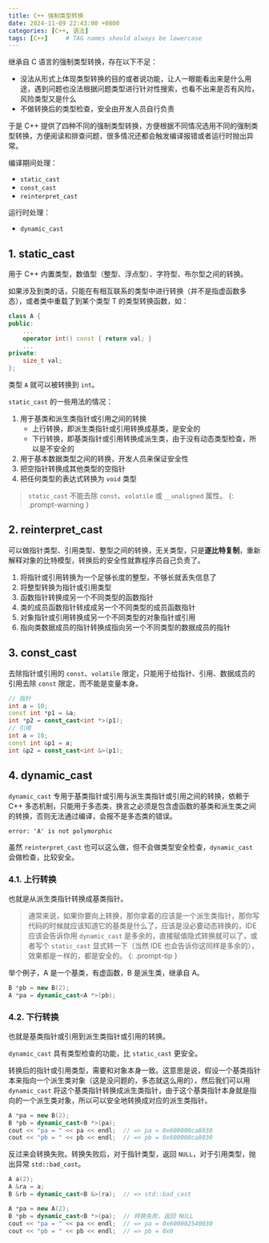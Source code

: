 ```yaml
---
title: C++ 强制类型转换
date: 2024-11-09 22:43:00 +0800
categories: [C++, 语法]
tags: [C++]     # TAG names should always be lowercase
---
```


继承自 C 语言的强制类型转换，存在以下不足：

- 没法从形式上体现类型转换的目的或者说功能，让人一眼能看出来是什么用途，遇到问题也没法根据问题类型进行针对性搜索，也看不出来是否有风险，风险类型又是什么
- 不做转换后的类型检查，安全由开发人员自行负责

于是 C++ 提供了四种不同的强制类型转换，方便根据不同情况选用不同的强制类型转换，方便阅读和排查问题，很多情况还都会触发编译报错或者运行时抛出异常。

编译期间处理：

- `static_cast`
- `const_cast`
- `reinterpret_cast`

运行时处理：

- `dynamic_cast`

## 1. static_cast

用于 C++ 内置类型，数值型（整型、浮点型）、字符型、布尔型之间的转换。

如果涉及到类的话，只能在有相互联系的类型中进行转换（并不是指虚函数多态），或者类中重载了到某个类型 T 的类型转换函数，如：

```c++
class A {
public:
    ...
    operator int() const { return val; }
    ...
private:
    size_t val;
};
```

类型 `A` 就可以被转换到 `int`。

`static_cast` 的一些用法的情况：

1. 用于基类和派生类指针或引用之间的转换
   - 上行转换，即派生类指针或引用转换成基类，是安全的
   - 下行转换，即基类指针或引用转换成派生类，由于没有动态类型检查，所以是不安全的
2. 用于基本数据类型之间的转换，开发人员来保证安全性
3. 把空指针转换成其他类型的空指针
4. 把任何类型的表达式转换为 `void` 类型

> `static_cast` 不能去除 `const`、`volatile` 或 `__unaligned` 属性。
{: .prompt-warning }


## 2. reinterpret_cast

可以做指针类型、引用类型、整型之间的转换，无关类型，只是**逐比特复制**，重新解释对象的比特模型，转换后的安全性就靠程序员自己负责了。

1. 将指针或引用转换为一个足够长度的整型，不够长就丢失信息了
2. 将整型转换为指针或引用类型
3. 函数指针转换成另一个不同类型的函数指针
4. 类的成员函数指针转成成另一个不同类型的成员函数指针
5. 对象指针或引用转换成另一个不同类型的对象指针或引用
6. 指向类数据成员的指针转换成指向另一个不同类型的数据成员的指针

## 3. const_cast

去除指针或引用的 `const`、`volatile` 限定，只能用于给指针、引用、数据成员的引用去除 `const` 限定，而不能是变量本身。

```c++
// 指针
int a = 10;
const int *p1 = &a;
int *p2 = const_cast<int *>(p1);
// 引用
int a = 10;
const int &p1 = a;
int &p2 = const_cast<int &>(p1);
```

## 4. dynamic_cast

`dynamic_cast` 专用于基类指针或引用与派生类指针或引用之间的转换，依赖于 C++ 多态机制，只能用于多态类，换言之必须是包含虚函数的基类和派生类之间的转换，否则无法通过编译，会报不是多态类的错误。

```
error: 'A' is not polymorphic
```

虽然 `reinterpret_cast` 也可以这么做，但不会做类型安全检查，`dynamic_cast` 会做检查，比较安全。

### 4.1. 上行转换

也就是从派生类指针转换成基类指针。

> 通常来说，如果你要向上转换，那你拿着的应该是一个派生类指针，那你写代码的时候就应该知道它的基类是什么了，应该是没必要动态转换的，IDE 应该会告诉你用 `dynamic_cast` 是多余的，直接赋值隐式转换就可以了，或者写个 `static_cast` 显式转一下（当然 IDE 也会告诉你这同样是多余的），效果都是一样的，都是安全的。
{: .prompt-tip }

举个例子，A 是一个基类，有虚函数，B 是派生类，继承自 A。

```c++
B *pb = new B(2);
A *pa = dynamic_cast<A *>(pb);
```

### 4.2. 下行转换

也就是基类指针或引用到派生类指针或引用的转换。

`dynamic_cast` 具有类型检查的功能，比 `static_cast` 更安全。

转换后的指针或引用类型，需要和对象本身一致。这意思是说，假设一个基类指针本来指向一个派生类对象（这是没问题的，多态就这么用的），然后我们可以用 `dynamic_cast` 将这个基类指针转换成派生类指针，由于这个基类指针本身就是指向的一个派生类对象，所以可以安全地转换成对应的派生类指针。

```c++
A *pa = new B(2);
B *pb = dynamic_cast<B *>(pa);
cout << "pa = " << pa << endl;  // => pa = 0x600000ca8030
cout << "pb = " << pb << endl;  // => pb = 0x600000ca8030
```

反过来会转换失败。转换失败后，对于指针类型，返回 `NULL`，对于引用类型，抛出异常 `std::bad_cast`。

```c++
A a(2);
A &ra = a;
B &rb = dynamic_cast<B &>(ra);  // => std::bad_cast
```

```c++
A *pa = new A(2);
B *pb = dynamic_cast<B *>(pa);  // 转换失败，返回 NULL
cout << "pa = " << pa << endl;  // => pa = 0x600002540030
cout << "pb = " << pb << endl;  // => pb = 0x0
```
